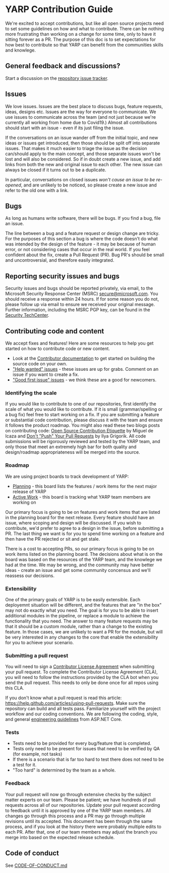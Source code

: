 # YARP Contribution Guide

We're excited to accept contributions, but like all open source projects need to set some guidelines on how and what to contribute. There can be nothing more frustrating than working on a change for some time, only to have it sitting forever as a PR. The purpose of this doc is to set expectations for how best to contribute so that YARP can benefit from the communities skills and knowlege.

## General feedback and discussions?
Start a discussion on the [repository issue tracker](https://github.com/microsoft/reverse-proxy/issues).

## Issues

We love issues. Issues are the best place to discuss bugs, feature requests, ideas, designs etc. Issues are the way for everyone to communicate. We use issues to communicate across the team (and not just because we're currently all working from home due to Covid19.) Almost all contributions should start with an issue - even if its just filing the issue.

If the conversations on an issue wander off from the initial topic, and new ideas or issues get introduced, then those should be split off into separate issues. That makes it much easier to triage the issue as the decision can/should apply to the main concept, and those separate issues won't be lost and will also be considered. So if in doubt create a new issue, and add links from both the new and original issue to each other. The new issue can always be closed if it turns out to be a duplicate.

In particular, conversations on closed issues *won't cause an issue to be re-opened*, and are unlikely to be noticed, so please create a new issue and refer to the old one with a link.

## Bugs

As long as humans write software, there will be bugs. If you find a bug, file an issue. 

The line between a bug and a feature request or design change are tricky. For the purposes of this section a bug is where the code doesn't do what was intended by the design of the feature - it may be because of human error, or not considering cases that occur in the real world. If you feel confident about the fix, create a Pull Request (PR). Bug PR's should be small and uncontroversial, and therefore easily integrated.

## Reporting security issues and bugs
Security issues and bugs should be reported privately, via email, to the Microsoft Security Response Center (MSRC)  secure@microsoft.com. You should receive a response within 24 hours. If for some reason you do not, please follow up via email to ensure we received your original message. Further information, including the MSRC PGP key, can be found in the [Security TechCenter](https://technet.microsoft.com/en-us/security/ff852094.aspx).

## Contributing code and content

We accept fixes and features! Here are some resources to help you get started on how to contribute code or new content.

* Look at the [Contributor documentation](/docs/) to get started on building the source code on your own.
* ["Help wanted" issues](https://github.com/microsoft/reverse-proxy/labels/help%20wanted) - these issues are up for grabs. Comment on an issue if you want to create a fix.
* ["Good first issue" issues](https://github.com/microsoft/reverse-proxy/labels/good%20first%20issue) - we think these are a good for newcomers.

### Identifying the scale

If you would like to contribute to one of our repositories, first identify the scale of what you would like to contribute. If it is small (grammar/spelling or a bug fix) feel free to start working on a fix. If you are submitting a feature or substantial code contribution, please discuss it with the team and ensure it follows the product roadmap. You might also read these two blogs posts on contributing code: [Open Source Contribution Etiquette](http://tirania.org/blog/archive/2010/Dec-31.html) by Miguel de Icaza and [Don't "Push" Your Pull Requests](https://www.igvita.com/2011/12/19/dont-push-your-pull-requests/) by Ilya Grigorik. All code submissions will be rigorously reviewed and tested by the YARP team, and only those that meet an extremely high bar for both quality and design/roadmap appropriateness will be merged into the source.

### Roadmap

We are using project boards to track development of YARP:
* [Planning](https://github.com/microsoft/reverse-proxy/projects/5) - this board lists the features / work items for the next major release of YARP
* [Active Work](https://github.com/microsoft/reverse-proxy/projects/1) - this board is tracking what YARP team members are working on

Our primary focus is going to be on features and work items that are listed in the planning board for the next release. Every feature should have an issue, where scoping and design will be discussed. If you wish to contribute, we'd prefer to agree to a design in the issue, before submitting a PR. The last thing we want is for you to spend time working on a feature and then have the PR rejected or sit and get stale.

There is a cost to accepting PRs, so our primary focus is going to be on work items listed on the planning board. The decisions about what is on the board was based on the resources of the YARP team, and the knowlege we had at the time. We may be wrong, and the community may have better ideas - create an issue and get some community concensus and we'll reassess our decisions.

### Extensibility

One of the primary goals of YARP is to be easily extensible. Each deployemnt situation will be different, and the features that are "in the box" may not do exactly what you need. The goal is for you to be able to insert additional modules in the pipeline, or replace a module to achieve the functionality that you need. The answer to many feature requests may be that it should be a custom module, rather than a change to the existing feature. In those cases, we are unlikely to want a PR for the module, but will be very interested in any changes to the core that enable the extensibility for you to achieve your scenario.

### Submitting a pull request

You will need to sign a [Contributor License Agreement](https://cla.opensource.microsoft.com) when submitting your pull request. To complete the Contributor License Agreement (CLA), you will need to follow the instructions provided by the CLA bot when you send the pull request. This needs to only be done once for all repos using this CLA.

If you don't know what a pull request is read this article: https://help.github.com/articles/using-pull-requests. Make sure the repository can build and all tests pass. Familiarize yourself with the project workflow and our coding conventions. We are following the coding, style, and general [engineering guidelines](https://github.com/dotnet/aspnetcore/wiki/Engineering-guidelines) from ASP.NET Core.

### Tests

-  Tests need to be provided for every bug/feature that is completed.
-  Tests only need to be present for issues that need to be verified by QA (for example, not tasks)
-  If there is a scenario that is far too hard to test there does not need to be a test for it.
  - "Too hard" is determined by the team as a whole.

### Feedback

Your pull request will now go through extensive checks by the subject matter experts on our team. Please be patient; we have hundreds of pull requests across all of our repositories. Update your pull request according to feedback until it is approved by one of the YARP team members. All changes go through this process and a PR may go through multiple revisions until its accepted. This document has been through the same process, and if you look at the history there were probably multiple edits to each PR. After that, one of our team members may adjust the branch you merge into based on the expected release schedule.

## Code of conduct

See [CODE-OF-CONDUCT.md](./CODE-OF-CONDUCT.md)
